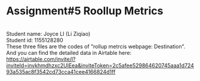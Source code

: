 # Assignment#5 Roollup Metrics
<br>Student name: Joyce LI (Li Ziqiao)
<br>Student id: 1155128280
<br>These three files are the codes of "rollup metrcis webpage: Destination".
<br>And you can find the detailed data in Airtable here: https://airtable.com/invite/l?inviteId=invkhmdhzxc2UIEea&inviteToken=2c5afee529864620745aaa1d72493a535ac8f3542cd73cca41cee4166824d1ff

